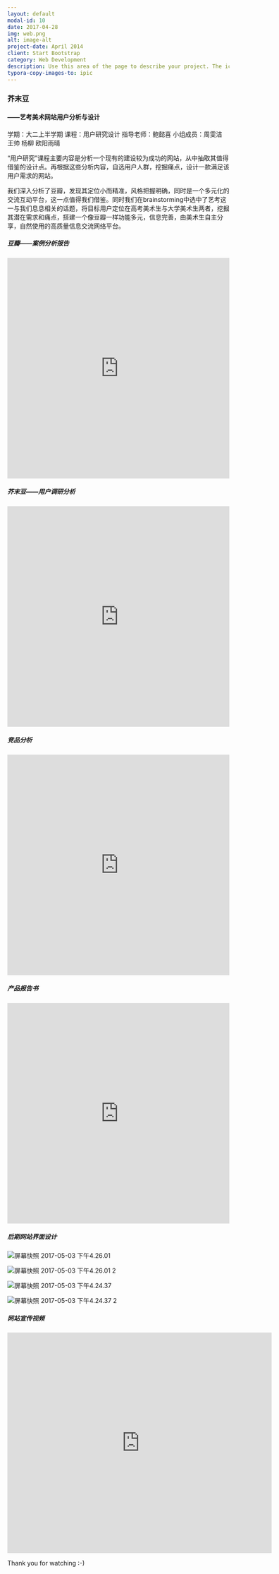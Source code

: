 ```yaml
---
layout: default
modal-id: 10
date: 2017-04-28
img: web.png
alt: image-alt
project-date: April 2014
client: Start Bootstrap
category: Web Development
description: Use this area of the page to describe your project. The icon above is part of a free icon set by <a href="https://sellfy.com/p/8Q9P/jV3VZ/">Flat Icons</a>. On their website, you can download their free set with 16 icons, or you can purchase the entire set with 146 icons for only $12!
typora-copy-images-to: ipic
---
```


### 芥末豆



#### ——艺考美术网站用户分析与设计



学期：大二上半学期                              课程：用户研究设计                              指导老师：鲍懿喜                              小组成员：周雯洁    王帅   杨柳    欧阳雨晴



“用户研究”课程主要内容是分析一个现有的建设较为成功的网站，从中抽取其值得借鉴的设计点。再根据这些分析内容，自选用户人群，挖掘痛点，设计一款满足该用户需求的网站。



我们深入分析了豆瓣，发现其定位小而精准，风格把握明确，同时是一个多元化的交流互动平台，这一点值得我们借鉴。同时我们在brainstorming中选中了艺考这一与我们息息相关的话题，将目标用户定位在高考美术生与大学美术生两者，挖掘其潜在需求和痛点，搭建一个像豆瓣一样功能多元，信息完善，由美术生自主分享，自然使用的高质量信息交流网络平台。



##### 豆瓣——案例分析报告



<iframe width="100%" height="500" src="https://zhoucarol.github.io/resource/06.pdf" frameborder="0"> </iframe>





##### 芥末豆——用户调研分析



<iframe width="100%" height="500" src="https://zhoucarol.github.io/resource/07.pdf" frameborder="0"> </iframe>





##### 竞品分析



<iframe width="100%" height="500" src="https://zhoucarol.github.io/resource/08.pdf" frameborder="0"> </iframe>





##### 产品报告书

<iframe width="100%" height="500" src="https://zhoucarol.github.io/resource/09.pdf" frameborder="0"> </iframe>





##### 后期网站界面设计



![屏幕快照 2017-05-03 下午4.26.01](http://ww3.sinaimg.cn/large/006tNbRwgy1ff897noa4ij30jq0rxwti.jpg)



![屏幕快照 2017-05-03 下午4.26.01 2](http://ww4.sinaimg.cn/large/006tNbRwgy1ff898bc316j30jq0ru7f5.jpg)



![屏幕快照 2017-05-03 下午4.24.37](http://ww1.sinaimg.cn/large/006tNbRwgy1ff898ih1qrj30jq0rr12t.jpg)



![屏幕快照 2017-05-03 下午4.24.37 2](http://ww1.sinaimg.cn/large/006tNbRwgy1ff898nxqw2j30jq0rrtoz.jpg)







##### 网站宣传视频

<iframe width="600" height="500" src="https://player.youku.com/embed/XMjc0MDU5OTkwNA==" frameborder="0"> </iframe>









Thank you for watching  :-)

